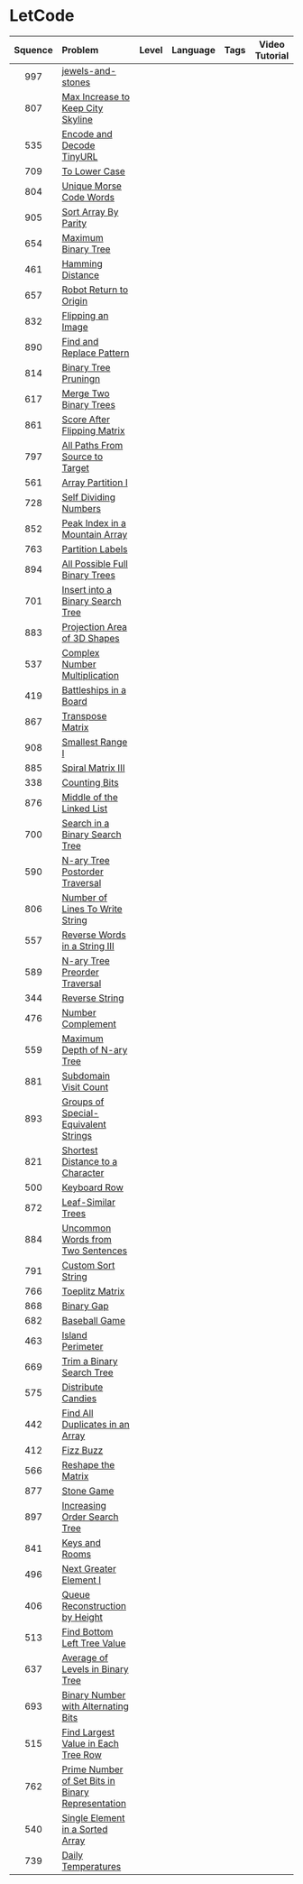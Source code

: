 # LetCode


| Squence | Problem       | Level  | Language  | Tags | Video Tutorial|
|:-------:|:--------------|:------:|:---------:|:----:|:-------------:|
| 997 | [jewels-and-stones](https://github.com/lyctea/LetCode/blob/master/JavaScript/771.js) |  || ||
| 807 | [Max Increase to Keep City Skyline](https://github.com/lyctea/LetCode/blob/master/JavaScript/807.js) |  || ||
| 535 | [Encode and Decode TinyURL](https://github.com/lyctea/LetCode/blob/master/JavaScript/535.js) |  || ||
| 709 | [To Lower Case](https://github.com/lyctea/LetCode/blob/master/JavaScript/709.js) |  || ||
| 804 | [Unique Morse Code Words](https://github.com/lyctea/LetCode/blob/master/JavaScript/804.js) |  || ||
| 905 | [Sort Array By Parity](https://github.com/lyctea/LetCode/blob/master/JavaScript/905.js) |  || ||
| 654 | [Maximum Binary Tree](https://github.com/lyctea/LetCode/blob/master/JavaScript/654.js) |  || ||
| 461 | [Hamming Distance](https://github.com/lyctea/LetCode/blob/master/JavaScript/461.js) |  || ||
| 657 | [Robot Return to Origin](https://github.com/lyctea/LetCode/blob/master/JavaScript/657.js) |  || ||
| 832 | [Flipping an Image](https://github.com/lyctea/LetCode/blob/master/JavaScript/832.js) |  || ||
| 890 | [Find and Replace Pattern](https://github.com/lyctea/LetCode/blob/master/JavaScript/890.js) |  || ||
| 814 | [Binary Tree Pruningn](https://github.com/lyctea/LetCode/blob/master/JavaScript/814.js) |  || ||
| 617 | [Merge Two Binary Trees](https://github.com/lyctea/LetCode/blob/master/JavaScript/617.js) |  || ||
| 861 | [Score After Flipping Matrix](https://github.com/lyctea/LetCode/blob/master/JavaScript/861.js) |  || ||
| 797 | [All Paths From Source to Target](https://github.com/lyctea/LetCode/blob/master/JavaScript/797.js) |  || ||
| 561 | [Array Partition I](https://github.com/lyctea/LetCode/blob/master/JavaScript/561.js) |  || ||
| 728 | [Self Dividing Numbers](https://github.com/lyctea/LetCode/blob/master/JavaScript/728.js) |  || ||
| 852 | [Peak Index in a Mountain Array](https://github.com/lyctea/LetCode/blob/master/JavaScript/852.js) |  || ||
| 763 | [Partition Labels](https://github.com/lyctea/LetCode/blob/master/JavaScript/763.js) |  || ||
| 894 | [All Possible Full Binary Trees](https://github.com/lyctea/LetCode/blob/master/JavaScript/894.js) |  || ||
| 701 | [Insert into a Binary Search Tree](https://github.com/lyctea/LetCode/blob/master/JavaScript/701.js) |  || ||
| 883 | [Projection Area of 3D Shapes](https://github.com/lyctea/LetCode/blob/master/JavaScript/883.js) |  || ||
| 537 | [Complex Number Multiplication](https://github.com/lyctea/LetCode/blob/master/JavaScript/537.js) |  || ||
| 419 | [Battleships in a Board ](https://github.com/lyctea/LetCode/blob/master/JavaScript/419.js) |  || ||
| 867 | [Transpose Matrix](https://github.com/lyctea/LetCode/blob/master/JavaScript/867.js) |  || ||
| 908 | [Smallest Range I](https://github.com/lyctea/LetCode/blob/master/JavaScript/908.js) |  || ||
| 885 | [Spiral Matrix III](https://github.com/lyctea/LetCode/blob/master/JavaScript/885.js) |  || ||
| 338 | [Counting Bits](https://github.com/lyctea/LetCode/blob/master/JavaScript/338.js) |  || ||
| 876 | [Middle of the Linked List](https://github.com/lyctea/LetCode/blob/master/JavaScript/876.js) |  || ||
| 700 | [Search in a Binary Search Tree ](https://github.com/lyctea/LetCode/blob/master/JavaScript/700.js) |  || ||
| 590 | [N-ary Tree Postorder Traversal](https://github.com/lyctea/LetCode/blob/master/JavaScript/590.js) |  || ||
| 806 | [Number of Lines To Write String](https://github.com/lyctea/LetCode/blob/master/JavaScript/806.js) |  || ||
| 557 | [Reverse Words in a String III](https://github.com/lyctea/LetCode/blob/master/JavaScript/557.js) |  || ||
| 589 | [N-ary Tree Preorder Traversal](https://github.com/lyctea/LetCode/blob/master/JavaScript/589.js) |  || ||
| 344 | [Reverse String](https://github.com/lyctea/LetCode/blob/master/JavaScript/344.js) |  || ||
| 476 | [Number Complement](https://github.com/lyctea/LetCode/blob/master/JavaScript/476.js) |  || ||
| 559 | [Maximum Depth of N-ary Tree](https://github.com/lyctea/LetCode/blob/master/JavaScript/559.js) |  || ||
| 881 | [Subdomain Visit Count](https://github.com/lyctea/LetCode/blob/master/JavaScript/881.js) |  || ||
| 893 | [Groups of Special-Equivalent Strings](https://github.com/lyctea/LetCode/blob/master/JavaScript/893.js) |  || ||
| 821 | [Shortest Distance to a Character](https://github.com/lyctea/LetCode/blob/master/JavaScript/821.js) |  || ||
| 500 | [Keyboard Row](https://github.com/lyctea/LetCode/blob/master/JavaScript/500.js) |  || ||
| 872 | [Leaf-Similar Trees](https://github.com/lyctea/LetCode/blob/master/JavaScript/872.js) |  || ||
| 884 | [Uncommon Words from Two Sentences](https://github.com/lyctea/LetCode/blob/master/JavaScript/884.js) |  || ||
| 791 | [Custom Sort String](https://github.com/lyctea/LetCode/blob/master/JavaScript/791.js) |  || ||
| 766 | [Toeplitz Matrix](https://github.com/lyctea/LetCode/blob/master/JavaScript/766.js) |  || ||
| 868 | [Binary Gap](https://github.com/lyctea/LetCode/blob/master/JavaScript/868.js) |  || ||
| 682 | [Baseball Game](https://github.com/lyctea/LetCode/blob/master/JavaScript/682.js) |  || ||
| 463 | [Island Perimeter](https://github.com/lyctea/LetCode/blob/master/JavaScript/463.js) |  || ||
| 669 | [Trim a Binary Search Tree](https://github.com/lyctea/LetCode/blob/master/JavaScript/669.js) |  || ||
| 575 | [Distribute Candies](https://github.com/lyctea/LetCode/blob/master/JavaScript/575.js) |  || ||
| 442 | [Find All Duplicates in an Array](https://github.com/lyctea/LetCode/blob/master/JavaScript/442.js) |  || ||
| 412 | [Fizz Buzz](https://github.com/lyctea/LetCode/blob/master/JavaScript/412.js) |  || ||
| 566 | [Reshape the Matrix](https://github.com/lyctea/LetCode/blob/master/JavaScript/566.js) |  || ||
| 877 | [Stone Game](https://github.com/lyctea/LetCode/blob/master/JavaScript/877.js) |  || ||
| 897 | [Increasing Order Search Tree](https:z//github.com/lyctea/LetCode/blob/master/JavaScript/897.js) |  || ||
| 841 | [Keys and Rooms](https:z//github.com/lyctea/LetCode/blob/master/JavaScript/841.js) |  || ||
| 496 | [Next Greater Element I](https:z//github.com/lyctea/LetCode/blob/master/JavaScript/496.js) |  || ||
| 406 | [Queue Reconstruction by Height](https:z//github.com/lyctea/LetCode/blob/master/JavaScript/406.js) |  || ||
| 513 | [Find Bottom Left Tree Value](https:z//github.com/lyctea/LetCode/blob/master/JavaScript/513.js) |  || ||
| 637 | [Average of Levels in Binary Tree](https:z//github.com/lyctea/LetCode/blob/master/JavaScript/637.js) |  || ||
| 693 | [Binary Number with Alternating Bits](https:z//github.com/lyctea/LetCode/blob/master/JavaScript/693.js) |  || ||
| 515 | [Find Largest Value in Each Tree Row](https:z//github.com/lyctea/LetCode/blob/master/JavaScript/515.js) |  || ||
| 762 | [Prime Number of Set Bits in Binary Representation](https:z//github.com/lyctea/LetCode/blob/master/JavaScript/762.js) |  || ||
| 540 | [Single Element in a Sorted Array](https:z//github.com/lyctea/LetCode/blob/master/JavaScript/540.js) |  || ||
| 739 | [Daily Temperatures](https:z//github.com/lyctea/LetCode/blob/master/JavaScript/793.js) |  || ||
